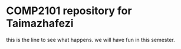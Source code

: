 # COMP2101 repository for Taimazhafezi
 this is the line to see what happens. we will have fun in this semester.
